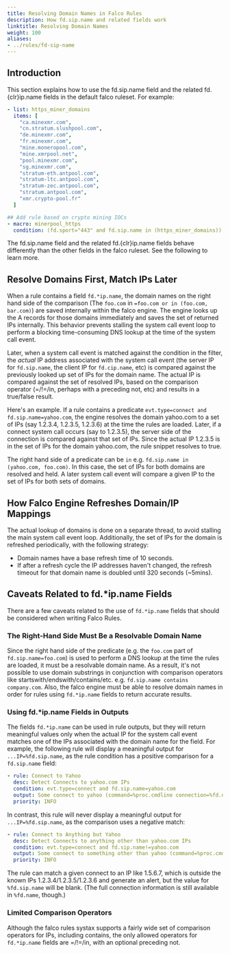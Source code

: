 ```yaml
---
title: Resolving Domain Names in Falco Rules
description: How fd.sip.name and related fields work
linktitle: Resolving Domain Names
weight: 100
aliases:
- ../rules/fd-sip-name
---
```


## Introduction

This section explains how to use the fd.sip.name field and the related fd.{clr}ip.name fields in the default falco ruleset. For example:

```yaml
- list: https_miner_domains
  items: [
    "ca.minexmr.com",
    "cn.stratum.slushpool.com",
    "de.minexmr.com",
    "fr.minexmr.com",
    "mine.moneropool.com",
    "mine.xmrpool.net",
    "pool.minexmr.com",
    "sg.minexmr.com",
    "stratum-eth.antpool.com",
    "stratum-ltc.antpool.com",
    "stratum-zec.antpool.com",
    "stratum.antpool.com",
    "xmr.crypto-pool.fr"
  ]

## Add rule based on crypto mining IOCs
- macro: minerpool_https
  condition: (fd.sport="443" and fd.sip.name in (https_miner_domains))
```

The fd.sip.name field and the related fd.{clr}ip.name fields behave differently than the other fields in the falco ruleset. See the following to learn more.

## Resolve Domains First, Match IPs Later

When a rule contains a field `fd.*ip.name`, the domain names on the right hand side of the comparison (The `foo.com` in `=foo.com or in (foo.com, bar.com)`) are saved internally within the falco engine. The engine looks up the A records for those domains immediately and saves the set of returned IPs internally. This behavior prevents stalling the system call event loop to perform a blocking time-consuming DNS lookup at the time of the system call event.

Later, when a system call event is matched against the condition in the filter, the *actual* IP address associated with the system call event (the server IP for `fd.sip.name`, the client IP for `fd.cip.name`, etc) is compared against the previously looked up set of IPs for the domain name. The actual IP is compared against the set of resolved IPs, based on the comparison operator (=/!=/in, perhaps with a preceding not, etc) and results in a true/false result.

Here's an example. If a rule contains a predicate `evt.type=connect and fd.sip.name=yahoo.com`, the engine resolves the domain yahoo.com to a set of IPs (say 1.2.3.4, 1.2.3.5, 1.2.3.6) at the time the rules are loaded. Later, if a connect system call occurs (say to 1.2.3.5), the server side of the connection is compared against that set of IPs. Since the actual IP 1.2.3.5 is in the set of IPs for the domain yahoo.com, the rule snippet resolves to true.

The right hand side of a predicate can be `in` e.g. `fd.sip.name in (yahoo.com, foo.com)`. In this case, the set of IPs for both domains are resolved and held. A later system call event will compare a given IP to the set of IPs for both sets of domains.

## How Falco Engine Refreshes Domain/IP Mappings

The actual lookup of domains is done on a separate thread, to avoid stalling the main system call event loop. Additionally, the set of IPs for the domain is refreshed periodically, with the following strategy:

* Domain names have a base refresh time of 10 seconds.
* If after a refresh cycle the IP addresses haven't changed, the refresh timeout for that domain name is doubled until 320 seconds (~5mins).

## Caveats Related to fd.*ip.name Fields

There are a few caveats related to the use of `fd.*ip.name` fields that should be considered when writing Falco Rules.

### The Right-Hand Side Must Be a Resolvable Domain Name

Since the right hand side of the predicate (e.g. the `foo.com` part of `fd.sip.name=foo.com`) is used to perform a DNS lookup at the time the rules are loaded, it must be a resolvable domain name. As a result, it's not possible to use domain substrings in conjunction with comparison operators like startswith/endswith/contains/etc. e.g. `fd.sip.name contains company.com`. Also, the falco engine must be able to resolve domain names in order for rules using `fd.*ip.name` fields to return accurate results.

### Using fd.*ip.name Fields in Outputs

The fields `fd.*ip.name` can be used in rule outputs, but they will return meaningful values only when the actual IP for the system call event matches one of the IPs associated with the domain name for the field. For example, the following rule will display a meaningful output for `...IP=%fd.sip.name`, as the rule condition has a positive comparison for a `fd.sip.name` field:

```yaml
- rule: Connect to Yahoo
  desc: Detect Connects to yahoo.com IPs
  condition: evt.type=connect and fd.sip.name=yahoo.com
  output: Some connect to yahoo (command=%proc.cmdline connection=%fd.name IP=%fd.sip.name)
  priority: INFO
```

In contrast, this rule will never display a meaningful output for `...IP=%fd.sip.name`, as the comparison uses a negative match:

```yaml
- rule: Connect to Anything but Yahoo
  desc: Detect Connects to anything other than yahoo.com IPs
  condition: evt.type=connect and fd.sip.name!=yahoo.com
  output: Some connect to something other than yahoo (command=%proc.cmdline connection=%fd.name IP=%fd.sip.name)
  priority: INFO
```

The rule can match a given connect to an IP like 1.5.6.7, which is outside the known IPs 1.2.3.4/1.2.3.5/1.2.3.6 and generate an alert, but the value for `%fd.sip.name` will be blank. (The full connection information is still available in `%fd.name`, though.)

### Limited Comparison Operators

Although the falco rules systax supports a fairly wide set of comparison operators for IPs, including contains, the only allowed operators for `fd.*ip.name` fields are =/!=/in, with an optional preceding not.
